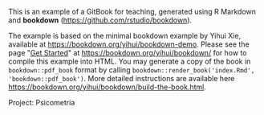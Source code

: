This is an example of a GitBook for teaching, generated using 
R Markdown and **bookdown** (https://github.com/rstudio/bookdown). 

The example is based on the minimal bookdown example by Yihui Xie, available at
https://bookdown.org/yihui/bookdown-demo.
Please see the page "[Get Started](https://bookdown.org/yihui/bookdown/get-started.html)" at https://bookdown.org/yihui/bookdown/ for how to compile this example into HTML. You may generate a copy of the book in `bookdown::pdf_book` format by calling `bookdown::render_book('index.Rmd', 'bookdown::pdf_book')`. More detailed instructions are available here https://bookdown.org/yihui/bookdown/build-the-book.html.

Project: Psicometria
